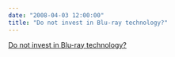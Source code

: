 ```yaml
---
date: "2008-04-03 12:00:00"
title: "Do not invest in Blu-ray technology?"
---
```


[Do not invest in Blu-ray technology?](/lemire/blog/2008/04-03-do-not-invest-in-blu-ray-technology)

